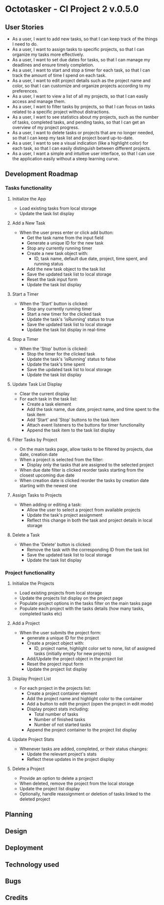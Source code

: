 # Octotasker - CI Project 2 v.0.5.0

## User Stories

- As a user, I want to add new tasks, so that I can keep track of the things I need to do.
- As a user, I want to assign tasks to specific projects, so that I can organize my tasks more effectively.
- As a user, I want to set due dates for tasks, so that I can manage my deadlines and ensure timely completion.
- As a user, I want to start and stop a timer for each task, so that I can track the amount of time I spend on each task.
- As a user, I want to edit project details such as the project name and color, so that I can customize and organize projects according to my preferences.
- As a user, I want to view a list of all my projects, so that I can easily access and manage them.
- As a user, I want to filter tasks by projects, so that I can focus on tasks related to a specific project without distractions.
- As a user, I want to see statistics about my projects, such as the number of tasks, completed tasks, and pending tasks, so that I can get an overview of my project progress.
- As a user, I want to delete tasks or projects that are no longer needed, so that I can keep my task list and project board up-to-date.
- As a user, I want to see a visual indication (like a highlight color) for each task, so that I can easily distinguish between different projects.
- As a user, I want a simple and intuitive user interface, so that I can use the application easily without a steep learning curve.

## Development Roadmap

### Tasks functionality

1. Initialize the App

   - Load existing tasks from local storage
   - Update the task list display

2. Add a New Task

   - When the user press enter or click add button:
     - Get the task name from the input field
     - Generate a unique ID for the new task
     - Stop any currently running timer
     - Create a new task object with:
       - ID, task name, default due date, project, time spent, and running status
     - Add the new task object to the task list
     - Save the updated task list to local storage
     - Reset the task input form
     - Update the task list display

3. Start a Timer

   - When the 'Start' button is clicked:
     - Stop any currently running timer
     - Start a new timer for the clicked task
     - Update the task's 'isRunning' status to true
     - Save the updated task list to local storage
     - Update the task list display in real-time

4. Stop a Timer

   - When the 'Stop' button is clicked:
     - Stop the timer for the clicked task
     - Update the task's 'isRunning' status to false
     - Update the task's time spent
     - Save the updated task list to local storage
     - Update the task list display

5. Update Task List Display

   - Clear the current display
   - For each task in the task list:
     - Create a task element
     - Add the task name, due date, project name, and time spent to the task item
     - Add 'Start' and 'Stop' buttons to the task item
     - Attach event listeners to the buttons for timer functionality
     - Append the task item to the task list display

6. Filter Tasks by Project

   - On the main tasks page, allow tasks to be filtered by projects, due date, creation date
   - When a project is selected from the filter:
     - Display only the tasks that are assigned to the selected project
   - When due date filter is clicked reorder tasks starting from the closest upcoming due date
   - When creation date is clicked reorder the tasks by creation date starting with the newest one

7. Assign Tasks to Projects

   - When adding or editing a task:
     - Allow the user to select a project from available projects
     - Update the task's project assignment
     - Reflect this change in both the task and project details in local storage

8. Delete a Task
   - When the 'Delete' button is clicked:
     - Remove the task with the corresponding ID from the task list
     - Save the updated task list to local storage
     - Update the task list display

### Project functionality

1. Initialize the Projects

   - Load existing projects from local storage
   - Update the projects list display on the project page
   - Populate project options in the tasks filter on the main tasks page
   - Populate each project with the tasks details (how many tasks, completed tasks etc)

2. Add a Project

   - When the user submits the project form:
     - generate a unique ID for the project
     - Create a project object with:
       - ID, project name, highlight color set to none, list of assigned tasks (initially empty for new projects)
     - Add/Update the project object in the project list
     - Reset the project input form
     - Update the project list display

3. Display Project List

   - For each project in the projects list:
     - Create a project container element
     - Add the project name and highlight color to the container
     - Add a button to edit the project (open the project in edit mode)
     - Display project stats including:
       - Total number of tasks
       - Number of finished tasks
       - Number of not started tasks
     - Append the project container to the project list display

4. Update Project Stats

   - Whenever tasks are added, completed, or their status changes:
     - Update the relevant project's stats
     - Reflect these updates in the project display

5. Delete a Project
   - Provide an option to delete a project
   - When deleted, remove the project from the local storage
   - Update the project list display
   - Optionally, handle reassignment or deletion of tasks linked to the deleted project

## Planning

## Design

## Deployment

## Technology used

## Bugs

## Credits
